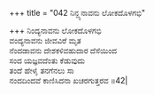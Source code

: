 +++
title = "042 ನಿನ್ದ್ಯನಾವನು ಲೋಕದೊಳಗಭಿ"

+++
ನಿಂದ್ಯನಾವನು ಲೋಕದೊಳಗಭಿ  
ವಂದ್ಯನಾವನು ಜೀವವಿರೆ ಮೃತ  
ನೆಂದಡಾವನು ದೇಶಕಳಿವಹುದಾರ ದೆಸೆಯಿಂದ   
ಸಂದ ಯಜ್ಞವದೆಂತು ಕೆಡುವುದು  
ತಂದೆ ಹೇಳೈ ತನಗೆನಲು ಸಾ  
ನಂದದಿಂದವೆ ಕಾಣಿಸಿದನಾ ಖಚರಗುತ್ತರವ       ॥42|
